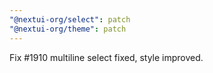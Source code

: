 ```yaml
---
"@nextui-org/select": patch
"@nextui-org/theme": patch
---
```


Fix #1910 multiline select fixed, style improved.

